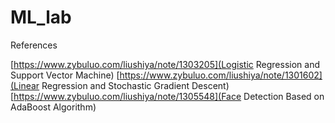 # ML_lab
References

[https://www.zybuluo.com/liushiya/note/1303205](Logistic Regression and Support Vector Machine)
[https://www.zybuluo.com/liushiya/note/1301602](Linear Regression and Stochastic Gradient Descent)
[https://www.zybuluo.com/liushiya/note/1305548](Face Detection Based on AdaBoost Algorithm)
